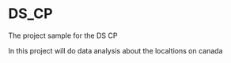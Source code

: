 # DS_CP
The project sample for the DS CP 

In this project will do data analysis about the localtions on canada
